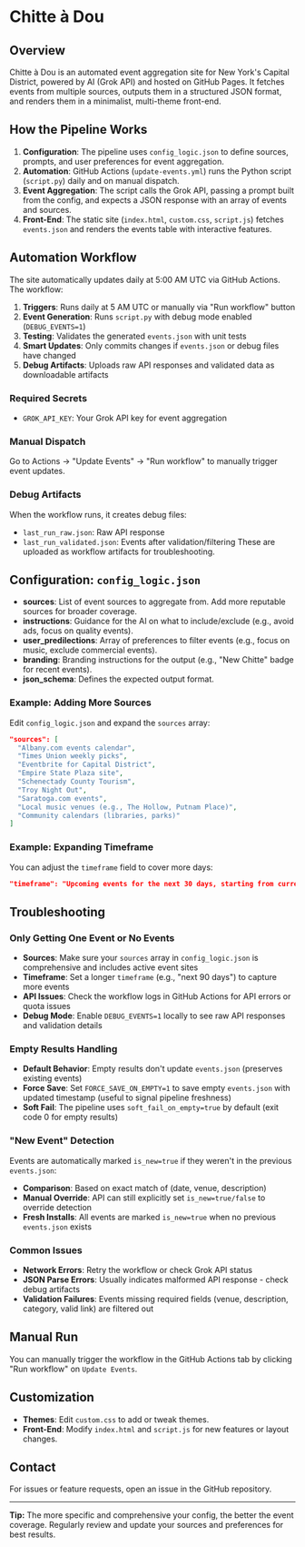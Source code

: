 # Chitte à Dou

## Overview
Chitte à Dou is an automated event aggregation site for New York's Capital District, powered by AI (Grok API) and hosted on GitHub Pages. It fetches events from multiple sources, outputs them in a structured JSON format, and renders them in a minimalist, multi-theme front-end.

## How the Pipeline Works
1. **Configuration**: The pipeline uses `config_logic.json` to define sources, prompts, and user preferences for event aggregation.
2. **Automation**: GitHub Actions (`update-events.yml`) runs the Python script (`script.py`) daily and on manual dispatch.
3. **Event Aggregation**: The script calls the Grok API, passing a prompt built from the config, and expects a JSON response with an array of events and sources.
4. **Front-End**: The static site (`index.html`, `custom.css`, `script.js`) fetches `events.json` and renders the events table with interactive features.

## Automation Workflow

The site automatically updates daily at 5:00 AM UTC via GitHub Actions. The workflow:

1. **Triggers**: Runs daily at 5 AM UTC or manually via "Run workflow" button
2. **Event Generation**: Runs `script.py` with debug mode enabled (`DEBUG_EVENTS=1`)
3. **Testing**: Validates the generated `events.json` with unit tests
4. **Smart Updates**: Only commits changes if `events.json` or debug files have changed
5. **Debug Artifacts**: Uploads raw API responses and validated data as downloadable artifacts

### Required Secrets
- `GROK_API_KEY`: Your Grok API key for event aggregation

### Manual Dispatch
Go to Actions → "Update Events" → "Run workflow" to manually trigger event updates.

### Debug Artifacts
When the workflow runs, it creates debug files:
- `last_run_raw.json`: Raw API response 
- `last_run_validated.json`: Events after validation/filtering
These are uploaded as workflow artifacts for troubleshooting.

## Configuration: `config_logic.json`
- **sources**: List of event sources to aggregate from. Add more reputable sources for broader coverage.
- **instructions**: Guidance for the AI on what to include/exclude (e.g., avoid ads, focus on quality events).
- **user_predilections**: Array of preferences to filter events (e.g., focus on music, exclude commercial events).
- **branding**: Branding instructions for the output (e.g., "New Chitte" badge for recent events).
- **json_schema**: Defines the expected output format.

### Example: Adding More Sources
Edit `config_logic.json` and expand the `sources` array:
```json
"sources": [
  "Albany.com events calendar",
  "Times Union weekly picks",
  "Eventbrite for Capital District",
  "Empire State Plaza site",
  "Schenectady County Tourism",
  "Troy Night Out",
  "Saratoga.com events",
  "Local music venues (e.g., The Hollow, Putnam Place)",
  "Community calendars (libraries, parks)"
]
```

### Example: Expanding Timeframe
You can adjust the `timeframe` field to cover more days:
```json
"timeframe": "Upcoming events for the next 30 days, starting from current date."
```

## Troubleshooting

### Only Getting One Event or No Events
- **Sources**: Make sure your `sources` array in `config_logic.json` is comprehensive and includes active event sites
- **Timeframe**: Set a longer `timeframe` (e.g., "next 90 days") to capture more events
- **API Issues**: Check the workflow logs in GitHub Actions for API errors or quota issues
- **Debug Mode**: Enable `DEBUG_EVENTS=1` locally to see raw API responses and validation details

### Empty Results Handling
- **Default Behavior**: Empty results don't update `events.json` (preserves existing events)
- **Force Save**: Set `FORCE_SAVE_ON_EMPTY=1` to save empty `events.json` with updated timestamp (useful to signal pipeline freshness)
- **Soft Fail**: The pipeline uses `soft_fail_on_empty=true` by default (exit code 0 for empty results)

### "New Event" Detection
Events are automatically marked `is_new=true` if they weren't in the previous `events.json`:
- **Comparison**: Based on exact match of (date, venue, description) 
- **Manual Override**: API can still explicitly set `is_new=true/false` to override detection
- **Fresh Installs**: All events are marked `is_new=true` when no previous `events.json` exists

### Common Issues
- **Network Errors**: Retry the workflow or check Grok API status
- **JSON Parse Errors**: Usually indicates malformed API response - check debug artifacts
- **Validation Failures**: Events missing required fields (venue, description, category, valid link) are filtered out

## Manual Run
You can manually trigger the workflow in the GitHub Actions tab by clicking "Run workflow" on `Update Events`.

## Customization
- **Themes**: Edit `custom.css` to add or tweak themes.
- **Front-End**: Modify `index.html` and `script.js` for new features or layout changes.

## Contact
For issues or feature requests, open an issue in the GitHub repository.

---

**Tip:** The more specific and comprehensive your config, the better the event coverage. Regularly review and update your sources and preferences for best results.
